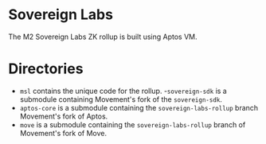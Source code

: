 # Sovereign Labs
The M2 Sovereign Labs ZK rollup is built using Aptos VM.

# Directories
- `msl` contains the unique code for the rollup. 
-`sovereign-sdk` is a submodule containing Movement's fork of the `sovereign-sdk`. 
- `aptos-core` is a submodule containing the `sovereign-labs-rollup` branch Movement's fork of Aptos.
- `move` is a submodule containing the `sovereign-labs-rollup` branch of Movement's fork of Move.